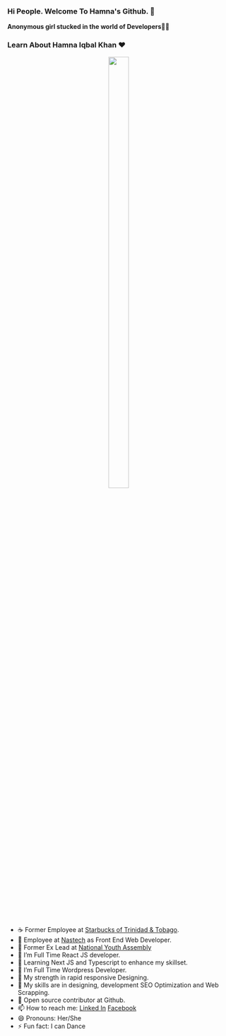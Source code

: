 ### Hi People. Welcome To Hamna's Github. 👋



 **Anonymous girl stucked in the world of Developers**🙋💃

### Learn About Hamna Iqbal Khan ❤️
<p align= "center">
<img src="https://user-images.githubusercontent.com/76257857/155509051-14e574d8-2afe-4101-a556-d0ec15f7b8b1.jpg" width=30% height=50%>
  </p>
  


- ☕ Former Employee at [Starbucks of Trinidad & Tobago](https://www.starbucks.tt/).
- 🙋 Employee at [Nastech](https://nastechgroup.com/) as Front End Web Developer.
- 🙋 Former Ex Lead at [National Youth Assembly](https://www.nya.com.pk/)
- 🌱 I’m Full Time React JS developer.
- 🌱 Learning Next JS and Typescript to enhance my skillset.
- 🙌 I’m Full Time Wordpress Developer.
- 💪 My strength in rapid responsive Designing.
- 👯 My skills are in designing, development SEO Optimization and Web Scrapping. 
- 👻 Open source contributor at Github.
- 📫 How to reach me: [Linked In](https://www.linkedin.com/in/hamnaiqbalkhan/) [Facebook](https://www.facebook.com/HamnaKhanIqbal/)
- 😄 Pronouns: Her/She
- ⚡ Fun fact: I can Dance 

